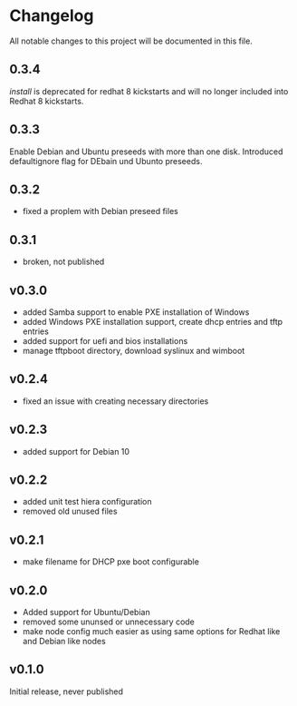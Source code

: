 # Changelog

All notable changes to this project will be documented in this file.

## 0.3.4

_install_ is deprecated for redhat 8 kickstarts and will no longer included into Redhat 8 kickstarts.
## 0.3.3

Enable Debian and Ubuntu preseeds with more than one disk. Introduced defaultignore flag 
for DEbain und Ubunto preseeds.

## 0.3.2

* fixed a proplem with Debian preseed files

## 0.3.1

* broken, not published

## v0.3.0

* added Samba support to enable PXE installation of Windows
* added Windows PXE installation support, create dhcp entries and tftp entries
* added support for uefi and bios installations
* manage tftpboot directory, download syslinux and wimboot

## v0.2.4

* fixed an issue with creating necessary directories

## v0.2.3

* added support for Debian 10

## v0.2.2

* added unit test hiera configuration
* removed old unused files

## v0.2.1

* make filename for DHCP pxe boot configurable

## v0.2.0

* Added support for Ubuntu/Debian
* removed some ununsed or unnecessary code
* make node config much easier as using same options for Redhat like and Debian like nodes

## v0.1.0

Initial release, never published
